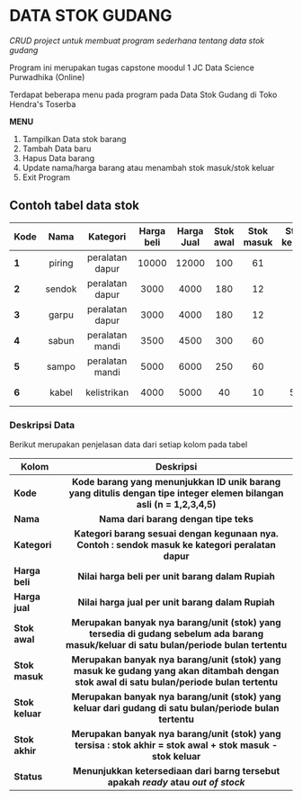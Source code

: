 # DATA STOK GUDANG
*CRUD project untuk membuat program sederhana tentang data stok gudang*

Program ini merupakan tugas capstone moodul 1 JC Data Science Purwadhika (Online)

Terdapat beberapa menu pada program pada Data Stok Gudang di Toko Hendra's Toserba

**MENU**

1. Tampilkan Data stok barang
2. Tambah Data baru
3. Hapus Data barang
4. Update nama/harga barang atau menambah stok masuk/stok keluar
5. Exit Program

## Contoh tabel data stok

| Kode |Nama|Kategori|Harga beli|Harga Jual|Stok awal|Stok masuk|Stok keluar|Stok akhir|Status|
|------|:--:|:------:|:--------:|:--------:|:-------:|:--------:|:---------:|:--------:|-----:|
| **1** | piring | peralatan dapur |   10000    |   12000    |    100    |     61     |      9      |    162     |     ready    |
| **2** | sendok | peralatan dapur |    3000    |    4000    |    180    |     12     |      0      |    192     |     ready    |
| **3** | garpu  | peralatan dapur |    3000    |    4000    |    180    |     12     |      0      |    192     |     ready    |
| **4** | sabun  | peralatan mandi |    3500    |    4500    |    300    |     60     |      0      |    360     |     ready    |
| **5** | sampo  | peralatan mandi |    5000    |    6000    |    250    |     60     |      0      |    310     |     ready    |
| **6** | kabel  |   kelistrikan   |    4000    |    5000    |    40     |     10     |     50      |     0      | out of stock |


### Deskripsi Data
Berikut merupakan penjelasan data dari setiap kolom pada tabel

|       Kolom       |                                                 Deskripsi                                                                                                              |
|-------------------|:---------------------------------------------------------------------------------------------------------------------:                                                 |
|      **Kode**     | **Kode barang yang menunjukkan ID unik barang yang ditulis dengan tipe integer elemen bilangan asli (n =  1,2,3,4,5)**                                                 |
|      **Nama**     | **Nama dari barang dengan tipe teks**                                                                                                                                  |
|    **Kategori**   | **Kategori barang sesuai dengan kegunaan nya. Contoh : sendok masuk ke kategori peralatan dapur**                                                                      |
|   **Harga beli**  | **Nilai harga beli per unit barang dalam Rupiah**                                                                                                                      |
|   **Harga jual**  | **Nilai harga jual per unit barang dalam Rupiah**                                                                                                                      |
|   **Stok awal**   | **Merupakan banyak nya barang/unit (stok) yang tersedia di gudang sebelum ada barang masuk/keluar di satu bulan/periode bulan tertentu**                               |
|   **Stok masuk**  | **Merupakan banyak nya barang/unit (stok) yang masuk ke gudang yang akan ditambah dengan stok awal di satu bulan/periode bulan tertentu**                              |
|   **Stok keluar** | **Merupakan banyak nya barang/unit (stok) yang keluar dari gudang  di satu bulan/periode bulan tertentu**                                                              |
|   **Stok akhir**  | **Merupakan banyak nya barang/unit (stok) yang tersisa :  stok akhir = stok awal + stok masuk - stok keluar**                                                          |
|     **Status**    | **Menunjukkan ketersediaan dari barng tersebut apakah *ready* atau *out of stock***                                                                                    |
